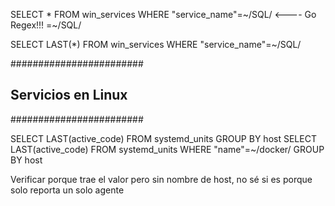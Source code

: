 
SELECT * FROM win_services WHERE "service_name"=~/SQL/  <---- Go Regex!!! =~/SQL/

SELECT LAST(*) FROM win_services WHERE "service_name"=~/SQL/

########################
## Servicios en Linux ##
########################

SELECT LAST(active_code) FROM systemd_units GROUP BY host
SELECT LAST(active_code) FROM systemd_units WHERE "name"=~/docker/ GROUP BY host

Verificar porque trae el valor pero sin nombre de host, no sé si es porque solo reporta un solo agente